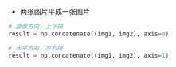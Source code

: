 - 两张图片平成一张图片
```python
# 竖直方向，上下拼
result = np.concatenate((img1, img2), axis=0)

# 水平方向，左右拼
result = np.concatenate((img1, img2), axis=1)
```
